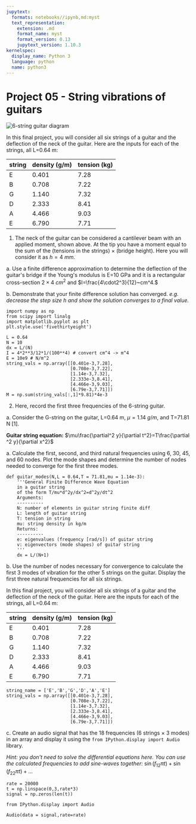 ```yaml
---
jupytext:
  formats: notebooks//ipynb,md:myst
  text_representation:
    extension: .md
    format_name: myst
    format_version: 0.13
    jupytext_version: 1.10.3
kernelspec:
  display_name: Python 3
  language: python
  name: python3
---
```


# Project 05 - String vibrations of guitars

![6-string guitar diagram](../images/guitar.png)

In this final project, you will consider all six strings of a guitar and the deflection of the neck of the guitar. Here are the inputs for each of the strings, all L=0.64 m:

|string|density (g/m)|tension (kg)|
|---|---|---|
|E|0.401|7.28|
|B|0.708|7.22|
|G|1.140|7.32|
|D|2.333|8.41|
|A|4.466|9.03|
|E|6.790|7.71|

1. The neck of the guitar can be considered a cantilever beam with an applied moment, shown above. At the tip you have a moment equal to the sum of the (tensions in the strings) $\times$ (bridge height). Here you will consider it as $h=4~mm$. 

a. Use a finite difference approximation to determine the deflection of the guitar's bridge if the Young's modulus is E=10 GPa and it is a rectangular cross-section $2\times4~cm^2$ and $I=\frac{4\cdot2^3}{12}~cm^4.$

b. Demonstrate that your finite difference solution has converged. _e.g. decrease the step size $h$ and show the solution converges to a final value._

```{code-cell} ipython3
import numpy as np
from scipy import linalg
import matplotlib.pyplot as plt
plt.style.use('fivethirtyeight')
```

```{code-cell} ipython3
L = 0.64
N = 10
dx = L/(N)
I = 4*2**3/12*1/(100**4) # convert cm^4 -> m^4
E = 10e9 # N/m^2
string_vals = np.array([[0.401e-3,7.28],
                        [0.708e-3,7.22],
                        [1.14e-3,7.32],
                        [2.333e-3,8.41],
                        [4.466e-3,9.03],
                        [6.79e-3,7.71]])
M = np.sum(string_vals[:,1]*9.81)*4e-3
```

2. Here, record the first three frequencies of the 6-string guitar. 

a. Consider the G-string on the guitar, L=0.64 m, $\mu=1.14~g/m,$ and T=71.81 N [1]. 

__Guitar string equation:__ $\mu\frac{\partial^2 y}{\partial t^2}=T\frac{\partial ^2 y}{\partial x^2}$

a. Calculate the first, second, and third natural frequencies using 6, 30, 45, and 60 nodes. Plot the mode shapes and determine the number of nodes needed to converge for the first three modes.

```{code-cell} ipython3
def guitar_modes(N,L = 0.64,T = 71.81,mu = 1.14e-3):
    '''General Finite Difference Wave Equation
    in a guitar string
    of the form T/mu*d^2y/dx^2=d^2y/dt^2
    Arguments:
    ----------
    N: number of elements in guitar string finite diff
    L: length of guitar string
    T: tension in string
    mu: string density in kg/m
    Returns:
    ----------
    e: eigenvalues (frequency [rad/s]) of guitar string
    v: eigenvectors (mode shapes) of guitar string
    '''
    dx = L/(N+1)
```

b. Use the number of nodes necessary for convergence to calculate the first 3 modes of vibration for the other 5 strings on the guitar. Display the first three natural frequencies for all six strings. 

In this final project, you will consider all six strings of a guitar and the deflection of the neck of the guitar. Here are the inputs for each of the strings, all L=0.64 m:

|string|density (g/m)|tension (kg)|
|---|---|---|
|E|0.401|7.28|
|B|0.708|7.22|
|G|1.140|7.32|
|D|2.333|8.41|
|A|4.466|9.03|
|E|6.790|7.71|

```{code-cell} ipython3
string_name = ['E','B','G','D','A','E']
string_vals = np.array([[0.401e-3,7.28],
                        [0.708e-3,7.22],
                        [1.14e-3,7.32],
                        [2.333e-3,8.41],
                        [4.466e-3,9.03],
                        [6.79e-3,7.71]])
```


c. Create an audio signal that has the 18 frequencies (6 strings $\times$ 3 modes) in an array and display it using the `from IPython.display import Audio` library. 

_Hint: you don't need to solve the differential equations here. You can use the calculated frequencies to add sine-waves together:_ $\sin(f_12\pi t)+\sin(f_22\pi t)+...$

```{code-cell} ipython3
rate = 20000
t = np.linspace(0,3,rate*3)
signal = np.zeros(len(t))
```

```{code-cell} ipython3
from IPython.display import Audio
```

```{code-cell} ipython3
Audio(data = signal,rate=rate)
```

